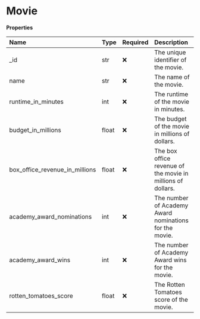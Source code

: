# Movie

**Properties**

| Name                           | Type  | Required | Description                                                 |
| :----------------------------- | :---- | :------- | :---------------------------------------------------------- |
| \_id                           | str   | ❌       | The unique identifier of the movie.                         |
| name                           | str   | ❌       | The name of the movie.                                      |
| runtime_in_minutes             | int   | ❌       | The runtime of the movie in minutes.                        |
| budget_in_millions             | float | ❌       | The budget of the movie in millions of dollars.             |
| box_office_revenue_in_millions | float | ❌       | The box office revenue of the movie in millions of dollars. |
| academy_award_nominations      | int   | ❌       | The number of Academy Award nominations for the movie.      |
| academy_award_wins             | int   | ❌       | The number of Academy Award wins for the movie.             |
| rotten_tomatoes_score          | float | ❌       | The Rotten Tomatoes score of the movie.                     |

<!-- This file was generated by liblab | https://liblab.com/ -->
